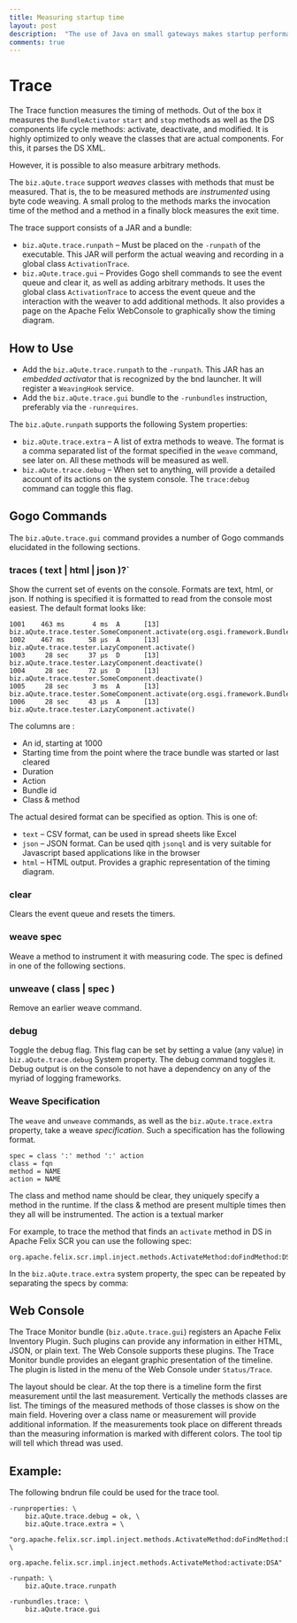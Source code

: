 ```yaml
---
title: Measuring startup time
layout: post
description:  "The use of Java on small gateways makes startup performance crucial"
comments: true
---
```



# Trace

The Trace function measures the timing of methods. Out of the box it measures the `BundleActivator` `start` and `stop` methods  as well as the DS components life cycle methods: activate, deactivate, and modified. It is highly optimized to only weave the classes that are actual components. For this, it parses the DS XML. 

However, it is possible to also measure arbitrary methods.

The `biz.aQute.trace` support _weaves_ classes with methods that must be measured. That is, the to be measured methods are _instrumented_ using byte code weaving. A small prolog to the methods marks the invocation time of the method and a method in a finally block measures the exit time. 

The trace support consists of a JAR and a bundle:

* `biz.aQute.trace.runpath` – Must be placed on the `-runpath` of the executable. This JAR will perform the actual weaving and recording in a global class `ActivationTrace`.
* `biz.aQute.trace.gui` – Provides Gogo shell commands to see the event queue and clear it, as well as adding arbitrary methods. It uses the global class `ActivationTrace` to access the event queue and the interaction with the weaver to add additional methods. It also provides a page on the Apache Felix WebConsole to graphically show the timing diagram.


## How to Use

* Add the `biz.aQute.trace.runpath` to the `-runpath`. This JAR has an _embedded activator_ that is recognized by the bnd launcher. It will register a `WeavingHook` service. 
* Add the `biz.aQute.trace.gui` bundle to the `-runbundles` instruction, preferably via the `-runrequires`.

The `biz.aQute.runpath` supports the following System properties:

* `biz.aQute.trace.extra` – A list of extra methods to weave. The format is a comma separated list of the format specified in the `weave` command, see later on. All these methods will be measured as well. 
* `biz.aQute.trace.debug` – When set to anything, will provide a detailed account of its actions on the system console. The `trace:debug` command can toggle this flag.

## Gogo Commands

The `biz.aQute.trace.gui` command provides a number of Gogo commands elucidated in the following sections.

### traces ( text | html | json )?`

Show the current set of events on the console. Formats are text, html, or json. If nothing is specified it is formatted to read from the console most easiest. The default format looks like:

    1001    463 ms       4 ms  A      [13] biz.aQute.trace.tester.SomeComponent.activate(org.osgi.framework.BundleContext)
    1002    467 ms      58 µs  A      [13] biz.aQute.trace.tester.LazyComponent.activate()
    1003     28 sec     37 µs  D      [13] biz.aQute.trace.tester.LazyComponent.deactivate()
    1004     28 sec     72 µs  D      [13] biz.aQute.trace.tester.SomeComponent.deactivate()
    1005     28 sec      3 ms  A      [13] biz.aQute.trace.tester.SomeComponent.activate(org.osgi.framework.BundleContext)
    1006     28 sec     43 µs  A      [13] biz.aQute.trace.tester.LazyComponent.activate()
    
The columns are :

* An id, starting at 1000
* Starting time from the point where the trace bundle was started or last cleared
* Duration
* Action
* Bundle id
* Class & method

The actual desired format can be specified as option. This is one of:

* `text` – CSV format, can be used in spread sheets like Excel
* `json` – JSON format. Can be used qith `jsonql` and is very suitable for Javascript based applications like in the browser
* `html` – HTML output. Provides a graphic representation of the timing diagram.

### clear

Clears the event queue and resets the timers.

### weave spec

Weave a method to instrument it with measuring code. The spec is defined in one of the following sections.
 
### unweave ( class | spec )

Remove an earlier weave command.

### debug

Toggle the debug flag. This flag can be set by setting a value (any value) in `biz.aQute.trace.debug` System property. The debug command toggles it. Debug output is on the console to not have a dependency on any of the myriad of logging frameworks. 

### Weave Specification

The `weave` and `unweave` commands, as well as the `biz.aQute.trace.extra` property, take a weave _specification_. Such a specification has the following format.

    spec = class ':' method ':' action
    class = fqn
    method = NAME
    action = NAME

The class and method name should be clear, they uniquely specify a method in the runtime. If the class & method are present multiple times then they all will be instrumented. The action is a textual marker 

For example, to trace the method that finds an `activate` method in DS in Apache Felix SCR you can use the following spec:

    org.apache.felix.scr.impl.inject.methods.ActivateMethod:doFindMethod:DS
    
In the `biz.aQute.trace.extra` system property, the spec can be repeated by separating the specs by comma:

## Web Console

The Trace Monitor bundle (`biz.aQute.trace.gui`) registers an Apache Felix Inventory Plugin. Such plugins can provide any information in either HTML, JSON, or plain text. The Web Console supports these plugins. The Trace Monitor bundle provides an elegant graphic presentation of the timeline. The plugin is listed in the menu of the Web Console under `Status/Trace`.

The layout should be clear. At the top there is a timeline form the first measurement until the last measurement. Vertically the methods classes are list. The timings of the measured methods of those classes is show on the main field. Hovering over a class name or measurement will provide additional information. If the measurements took place on different threads than the measuring information is marked with different colors. The tool tip will tell which thread was used.

## Example:

The following bndrun file could be used for the trace tool.

    -runproperties: \
        biz.aQute.trace.debug = ok, \
        biz.aQute.trace.extra = \
            "org.apache.felix.scr.impl.inject.methods.ActivateMethod:doFindMethod:DSF, \
            org.apache.felix.scr.impl.inject.methods.ActivateMethod:activate:DSA"
        
    -runpath: \
        biz.aQute.trace.runpath
    
    -runbundles.trace: \
        biz.aQute.trace.gui


